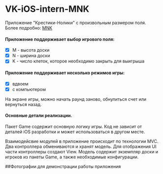 # VK-iOS-intern-MNK

Приложение "Крестики-Нолики" с произвольным размером поля. Более подробно: [MNK]()

#### Приложение поддерживает выбор игрового поля:
- [x] M - высота доски
- [x] N - ширина доски
- [x] K - число клеток, которое необходимо закрыть для выигрыша

#### Приложение поддерживает несколько режимов игры:
- [x] вдвоем
- [x] с компьютером

На экране игры, можно начать раунд заново, обнулиться счет или вернуться назад.

#### Основные детали реализации.
Пакет Game содержит основную логику игры. Код не зависит от деталей iOS разработки и может использоваться в другом месте.

Взаимодейсвие модулей в приложение происходит по технологии MVC. Два контроллера обмениваются и хранят модель. Для отображения UI части контроллеры создают View. Модель содержит экземпляр доски и игроков из пакеты Game, а также необходимые конфигурации.

##Фотографии для демонстрации работы приложения
 
